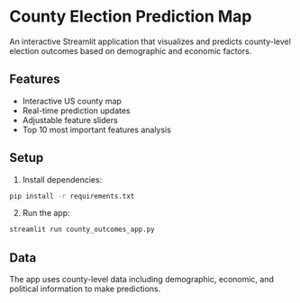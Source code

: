 # County Election Prediction Map

An interactive Streamlit application that visualizes and predicts county-level election outcomes based on demographic and economic factors.

## Features
- Interactive US county map
- Real-time prediction updates
- Adjustable feature sliders
- Top 10 most important features analysis

## Setup
1. Install dependencies:
```bash
pip install -r requirements.txt
```

2. Run the app:
```bash
streamlit run county_outcomes_app.py
```

## Data
The app uses county-level data including demographic, economic, and political information to make predictions. 